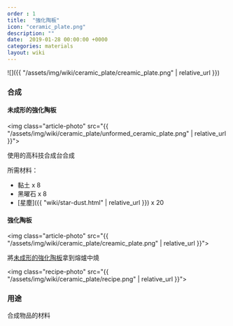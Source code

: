 ```yaml
---
order : 1
title:  "強化陶板"
icon: "ceramic_plate.png"
description: ""
date:  2019-01-28 00:00:00 +0000
categories: materials
layout: wiki
---
```


![]({{ "/assets/img/wiki/ceramic_plate/creamic_plate.png" | relative_url }})

### 合成

#### 未成形的強化陶板

<img class="article-photo" src="{{ "/assets/img/wiki/ceramic_plate/unformed_ceramic_plate.png" | relative_url }}">

使用的高科技合成台合成

所需材料：

- 黏土 x 8  
- 黑曜石 x 8  
- [星塵]({{ "wiki/star-dust.html" | relative_url }}) x 20  

#### 強化陶板

<img class="article-photo" src="{{ "/assets/img/wiki/ceramic_plate/creamic_plate.png" | relative_url }}">

將[未成形的強化陶板](#未成形的強化陶板)拿到熔爐中燒

<img class="recipe-photo" src="{{ "/assets/img/wiki/ceramic_plate/recipe.png" | relative_url }}">

### 用途

合成物品的材料

